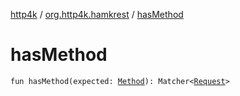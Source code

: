 [http4k](../index.md) / [org.http4k.hamkrest](index.md) / [hasMethod](./has-method.md)

# hasMethod

`fun hasMethod(expected: `[`Method`](../org.http4k.core/-method/index.md)`): Matcher<`[`Request`](../org.http4k.core/-request/index.md)`>`